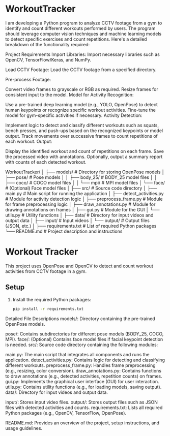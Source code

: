 # WorkoutTracker

I am developing a Python program to analyze CCTV footage from a gym to identify and count different workouts performed by users. The program should leverage computer vision techniques and machine learning models to detect specific exercises and count repetitions. Here's a detailed breakdown of the functionality required:

Project Requirements
Import Libraries: Import necessary libraries such as OpenCV, TensorFlow/Keras, and NumPy.

Load CCTV Footage: Load the CCTV footage from a specified directory.

Pre-process Footage:

Convert video frames to grayscale or RGB as required.
Resize frames for consistent input to the model.
Model for Activity Recognition:

Use a pre-trained deep learning model (e.g., YOLO, OpenPose) to detect human keypoints or recognize specific workout activities.
Fine-tune the model for gym-specific activities if necessary.
Activity Detection:

Implement logic to detect and classify different workouts such as squats, bench presses, and push-ups based on the recognized keypoints or model output.
Track movements over successive frames to count repetitions of each workout.
Output:

Display the identified workout and count of repetitions on each frame.
Save the processed video with annotations.
Optionally, output a summary report with counts of each detected workout.


WorkoutTracker/
│
├── models/                     # Directory for storing OpenPose models
│   ├── pose/                   # Pose models
│   │   ├── body_25/            # BODY_25 model files
│   │   ├── coco/               # COCO model files
│   │   └── mpi/                # MPI model files
│   └── face/                   # (Optional) Face model files
│
├── src/                        # Source code directory
│   ├── main.py                 # Main script for running the application
│   ├── detect_activities.py    # Module for activity detection logic
│   ├── preprocess_frame.py     # Module for frame preprocessing logic
│   ├── draw_annotations.py     # Module for drawing annotations on frames
│   ├── gui.py                  # Module for the GUI
│   └── utils.py                # Utility functions
│
├── data/                       # Directory for input videos and output data
│   ├── input/                  # Input videos
│   └── output/                 # Output files (JSON, etc.)
│
├── requirements.txt            # List of required Python packages
└── README.md                   # Project description and instructions


# Workout Tracker

This project uses OpenPose and OpenCV to detect and count workout activities from CCTV footage in a gym.

## Setup

1. Install the required Python packages:
   ```sh
   pip install -r requirements.txt

Detailed File Descriptions
models/: Directory containing the pre-trained OpenPose models.

pose/: Contains subdirectories for different pose models (BODY_25, COCO, MPI).
face/: (Optional) Contains face model files if facial keypoint detection is needed.
src/: Source code directory containing the following modules:

main.py: The main script that integrates all components and runs the application.
detect_activities.py: Contains logic for detecting and classifying different workouts.
preprocess_frame.py: Handles frame preprocessing (e.g., resizing, color conversion).
draw_annotations.py: Contains functions to draw annotations (e.g., detected activities, repetition counts) on frames.
gui.py: Implements the graphical user interface (GUI) for user interaction.
utils.py: Contains utility functions (e.g., for loading models, saving output).
data/: Directory for input videos and output data.

input/: Stores input video files.
output/: Stores output files such as JSON files with detected activities and counts.
requirements.txt: Lists all required Python packages (e.g., OpenCV, TensorFlow, OpenPose).

README.md: Provides an overview of the project, setup instructions, and usage guidelines.